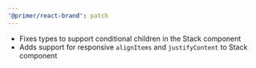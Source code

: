 ```yaml
---
'@primer/react-brand': patch
---
```


- Fixes types to support conditional children in the Stack component
- Adds support for responsive `alignItems` and `justifyContent` to Stack component
